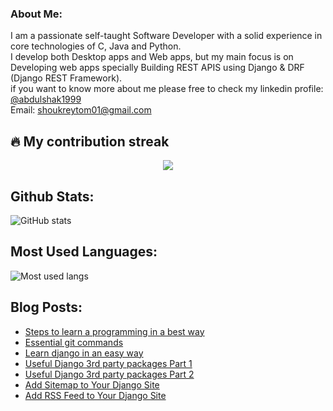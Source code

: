 ### About Me:
  I am a passionate self-taught Software Developer with a solid experience in core technologies of C, Java and Python.<br>
  I develop both Desktop apps and Web apps, but my main focus is on Developing web apps specially Building REST APIS using Django & DRF (Django REST Framework).<br>
  if you want to know more about me please free to check my linkedin profile: [@abdulshak1999](https://linkedin.com/in/abdulshak1999/)<br>
  Email: [shoukreytom01@gmail.com](mail:shoukreytom01@gmail.com)


## 🔥 My contribution streak

<p align="center">
  <a href="https://github.com/abdulshak1999/github-readme-streak-stats">
    <img src="https://github-readme-streak-stats.herokuapp.com/?user=abdulshak1999#version3"/>
  </a>
</p>


## Github Stats:
![GitHub stats](https://github-readme-stats.vercel.app/api?username=abdulshak1999&show_icons=true)

## Most Used Languages:
![Most used langs](https://github-readme-stats.vercel.app/api/top-langs/?username=abdulshak1999&layout=compact)

## Blog Posts:
- [Steps to learn a programming in a best way](https://dev.to/abdulshakoor/steps-to-learn-a-programming-in-a-best-way-3p7k)
- [Essential git commands](https://dev.to/abdulshakoor/essential-git-commands-4n70)
- [Learn django in an easy way](https://dev.to/abdulshakoor/learn-django-in-an-easy-way-1da6)
- [Useful Django 3rd party packages Part 1](https://dev.to/abdulshakoor/useful-django-3rd-party-packages-part-1-2g8a)
- [Useful Django 3rd party packages Part 2](https://dev.to/abdulshakoor/useful-django-3rd-party-packages-part-2-25da)
- [Add Sitemap to Your Django Site](https://dev.to/abdulshakoor/add-sitemap-to-your-django-site-2eg9)
- [Add RSS Feed to Your Django Site](https://dev.to/abdulshakoor/add-rss-feed-to-your-django-site-2k8n)
